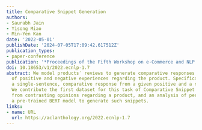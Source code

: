 ```yaml
---
title: Comparative Snippet Generation
authors:
- Saurabh Jain
- Yisong Miao
- Min-Yen Kan
date: '2022-05-01'
publishDate: '2024-07-05T17:09:42.617512Z'
publication_types:
- paper-conference
publication: '*Proceedings of the Fifth Workshop on e-Commerce and NLP (ECNLP 5)*'
doi: 10.18653/v1/2022.ecnlp-1.7
abstract: We model products′ reviews to generate comparative responses consisting
  of positive and negative experiences regarding the product. Specifically, we generate
  a single-sentence, comparative response from a given positive and a negative opinion.
  We contribute the first dataset for this task of Comparative Snippet Generation
  from contrasting opinions regarding a product, and an analysis of performance of
  a pre-trained BERT model to generate such snippets.
links:
- name: URL
  url: https://aclanthology.org/2022.ecnlp-1.7
---
```

